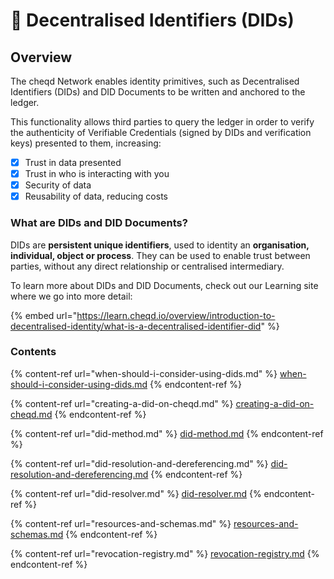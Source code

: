 # 🔘 Decentralised Identifiers (DIDs)

## Overview

The cheqd Network enables identity primitives, such as Decentralised Identifiers (DIDs) and DID Documents to be written and anchored to the ledger.

This functionality allows third parties to query the ledger in order to verify the authenticity of Verifiable Credentials (signed by DIDs and verification keys) presented to them, increasing:

* [x] Trust in data presented
* [x] Trust in who is interacting with you
* [x] Security of data
* [x] Reusability of data, reducing costs

### What are DIDs and DID Documents?

DIDs are **persistent unique identifiers**, used to identity an **organisation, individual, object or process**. They can be used to enable trust between parties, without any direct relationship or centralised intermediary.

To learn more about DIDs and DID Documents, check out our Learning site where we go into more detail:

{% embed url="https://learn.cheqd.io/overview/introduction-to-decentralised-identity/what-is-a-decentralised-identifier-did" %}

### Contents

{% content-ref url="when-should-i-consider-using-dids.md" %}
[when-should-i-consider-using-dids.md](when-should-i-consider-using-dids.md)
{% endcontent-ref %}

{% content-ref url="creating-a-did-on-cheqd.md" %}
[creating-a-did-on-cheqd.md](creating-a-did-on-cheqd.md)
{% endcontent-ref %}

{% content-ref url="did-method.md" %}
[did-method.md](did-method.md)
{% endcontent-ref %}

{% content-ref url="did-resolution-and-dereferencing.md" %}
[did-resolution-and-dereferencing.md](did-resolution-and-dereferencing.md)
{% endcontent-ref %}

{% content-ref url="did-resolver.md" %}
[did-resolver.md](did-resolver.md)
{% endcontent-ref %}

{% content-ref url="resources-and-schemas.md" %}
[resources-and-schemas.md](resources-and-schemas.md)
{% endcontent-ref %}

{% content-ref url="revocation-registry.md" %}
[revocation-registry.md](revocation-registry.md)
{% endcontent-ref %}
